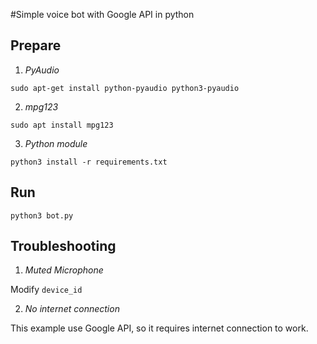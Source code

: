 #Simple voice bot with Google API in python

## Prepare

1. *PyAudio*
```
sudo apt-get install python-pyaudio python3-pyaudio
```

2. *mpg123*
```
sudo apt install mpg123
```

3. *Python module*
```
python3 install -r requirements.txt
```

## Run 

```
python3 bot.py
```

## Troubleshooting

1. *Muted Microphone*

Modify `device_id`

2. *No internet connection*

This example use Google API, so it requires internet connection to work.